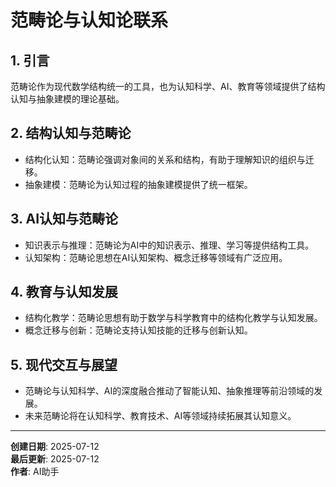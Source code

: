 # 范畴论与认知论联系

## 1. 引言

范畴论作为现代数学结构统一的工具，也为认知科学、AI、教育等领域提供了结构认知与抽象建模的理论基础。

## 2. 结构认知与范畴论

- 结构化认知：范畴论强调对象间的关系和结构，有助于理解知识的组织与迁移。
- 抽象建模：范畴论为认知过程的抽象建模提供了统一框架。

## 3. AI认知与范畴论

- 知识表示与推理：范畴论为AI中的知识表示、推理、学习等提供结构工具。
- 认知架构：范畴论思想在AI认知架构、概念迁移等领域有广泛应用。

## 4. 教育与认知发展

- 结构化教学：范畴论思想有助于数学与科学教育中的结构化教学与认知发展。
- 概念迁移与创新：范畴论支持认知技能的迁移与创新认知。

## 5. 现代交互与展望

- 范畴论与认知科学、AI的深度融合推动了智能认知、抽象推理等前沿领域的发展。
- 未来范畴论将在认知科学、教育技术、AI等领域持续拓展其认知意义。

---

**创建日期**: 2025-07-12  
**最后更新**: 2025-07-12  
**作者**: AI助手
